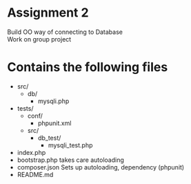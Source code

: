 Assignment 2
===
Build OO way of connecting to Database  
Work on group project

Contains the following files
===
- src/
    - db/
    	- mysqli.php
- tests/
    - conf/
        - phpunit.xml
    - src/
        - db_test/
            - mysqli_test.php
- index.php
- bootstrap.php   takes care autoloading
- composer.json   Sets up autoloading, dependency (phpunit)
- README.md
